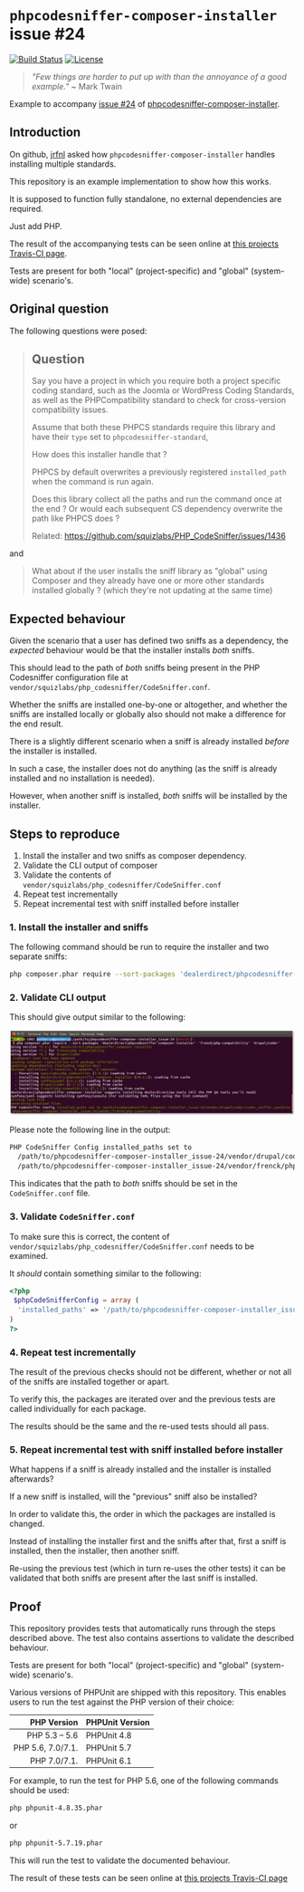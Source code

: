 # `phpcodesniffer-composer-installer` issue #24

[![Build Status][build-shield]][build-page]
[![License][license-shield]][license-page]

> _"Few things are harder to put up with than the annoyance of a good example."_
> ~ Mark Twain

Example to accompany [issue #24][1] of [phpcodesniffer-composer-installer][2].

## Introduction

On github, [jrfnl][3] asked how `phpcodesniffer-composer-installer` handles
installing multiple standards.

This repository is an example implementation to show how this works.

It is supposed to function fully standalone, no external dependencies are required.

Just add PHP.

The result of the accompanying tests can be seen online at [this projects Travis-CI page][build-page].

Tests are present for both "local" (project-specific) and "global" (system-wide) scenario's.

## Original question

The following questions were posed:

> ## Question
>
> Say you have a project in which you require both a project specific coding standard, such as the Joomla or WordPress Coding Standards, as well as the PHPCompatibility standard to check for cross-version compatibility issues.
>
> Assume that both these PHPCS standards require this library and have their `type` set to `phpcodesniffer-standard`,
>
> How does this installer handle that ?
>
> PHPCS by default overwrites a previously registered `installed_path` when the command is run again.
>
> Does this library collect all the paths and run the command once at the end ? Or would each subsequent CS dependency overwrite the path like PHPCS does ?
>
> Related: https://github.com/squizlabs/PHP_CodeSniffer/issues/1436
>

and

> What about if the user installs the sniff library as "global" using Composer and they already have one or more other standards installed globally ? (which they're not updating at the same time)

## Expected behaviour

Given the scenario that a user has defined two sniffs as a dependency, the
_expected_ behaviour would be that the installer installs _both_ sniffs.

This should lead to the path of _both_ sniffs being present in the PHP
Codesniffer configuration file at `vendor/squizlabs/php_codesniffer/CodeSniffer.conf`.

Whether the sniffs are installed one-by-one or altogether, and whether the
sniffs are installed locally or globally also should not make a difference for
the end result.

There is a slightly different scenario when a sniff is already installed _before_
the installer is installed.

In such a case, the installer does not do anything (as
the sniff is already installed and no installation is needed).

However, when another sniff is installed, _both_ sniffs will be installed by the
installer.

## Steps to reproduce

1. Install the installer and two sniffs as composer dependency.
2. Validate the CLI output of composer
3. Validate the contents of `vendor/squizlabs/php_codesniffer/CodeSniffer.conf`
4. Repeat test incrementally
5. Repeat incremental test with sniff installed before installer

### 1. Install the installer and sniffs

The following command should be run to require the installer and two separate sniffs:

```bash
php composer.phar require --sort-packages 'dealerdirect/phpcodesniffer-composer-installer' 'frenck/php-compatibility' 'drupal/coder'
```

### 2. Validate CLI output

This should give output similar to the following:

![screenshot of CLI output][4]

Please note the following line in the output:

```bash
PHP CodeSniffer Config installed_paths set to
  /path/to/phpcodesniffer-composer-installer_issue-24/vendor/drupal/coder/coder_sniffer,
  /path/to/phpcodesniffer-composer-installer_issue-24/vendor/frenck/php-compatibility
```

This indicates that the path to _both_ sniffs should be set in the `CodeSniffer.conf` file.

### 3. Validate `CodeSniffer.conf`

To make sure this is correct, the content of `vendor/squizlabs/php_codesniffer/CodeSniffer.conf`
needs to be examined.

It _should_ contain something similar to the following:

```php
<?php
 $phpCodeSnifferConfig = array (
  'installed_paths' => '/path/to/phpcodesniffer-composer-installer_issue-24/vendor/drupal/coder/coder_sniffer,/path/to/phpcodesniffer-composer-installer_issue-24/vendor/frenck/php-compatibility',
)
?>
```

### 4. Repeat test incrementally

The result of the previous checks should not be different, whether or not all of
the sniffs are installed together or apart.

To verify this, the packages are iterated over and the previous tests are called
individually for each package.

The results should be the same and the re-used tests should all pass.

### 5. Repeat incremental test with sniff installed before installer

What happens if a sniff is already installed and the installer is installed
afterwards?

If a new sniff is installed, will the "previous" sniff also be installed?

In order to validate this, the order in which the packages are installed is
changed.

Instead of installing the installer first and the sniffs after that, first a
sniff is installed, then the installer, then another sniff.

Re-using the previous test (which in turn re-uses the other tests) it can be
validated that both sniffs are present after the last sniff is installed.

## Proof

This repository provides tests that automatically runs through the steps
described above. The test also contains assertions to validate the described
behaviour.

Tests are present for both "local" (project-specific) and "global" (system-wide)
scenario's.

Various versions of PHPUnit are shipped with this repository. This enables users
to run the test against the PHP version of their choice:

| PHP Version       | PHPUnit Version |
| ----------------: | --------------- |
| PHP 5.3 – 5.6     | PHPUnit 4.8     |
| PHP 5.6, 7.0/7.1. | PHPUnit 5.7     |
| PHP 7.0/7.1.      | PHPUnit 6.1     |

For example, to run the test for PHP 5.6, one of the following commands should
be used:

```bash
php phpunit-4.8.35.phar
```

or

```bash
php phpunit-5.7.19.phar
```

This will run the test to validate the documented behaviour.

The result of these tests can be seen online at [this projects Travis-CI page][build-page]

[1]: https://github.com/DealerDirect/phpcodesniffer-composer-installer/issues/24
[2]: https://github.com/DealerDirect/phpcodesniffer-composer-installer/
[3]: https://github.com/jrfnl
[4]: ./screenshot.png
[build-page]: https://travis-ci.org/Potherca/phpcodesniffer-composer-installer_issue-24
[build-shield]: https://travis-ci.org/Potherca/phpcodesniffer-composer-installer_issue-24.svg
[license-page]: LICENSE
[license-shield]: https://img.shields.io/github/license/Potherca/phpcodesniffer-composer-installer_issue-24.svg
